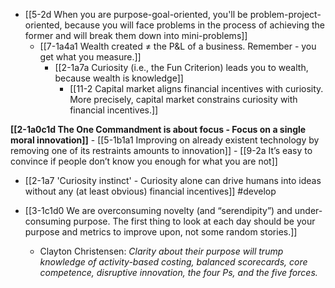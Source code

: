 - [[5-2d When you are purpose-goal-oriented, you'll be problem-project-oriented, because you will face problems in the process of achieving the former and will break them down into mini-problems]]
	- [[7-1a4a1 Wealth created ≠ the P&L of a business. Remember - you get what you measure.]]
		- [[2-1a7a Curiosity (i.e., the Fun Criterion) leads you to wealth, because wealth is knowledge]]
			- [[11-2 Capital market aligns financial incentives with curiosity. More precisely, capital market constrains curiosity with financial incentives.]]



**[[2-1a0c1d The One Commandment is about focus - Focus on a single moral innovation]]** 
	- [[5-1b1a1 Improving on already existent technology by removing one of its restraints amounts to innovation]]
		- [[9-2a It’s easy to convince if people don’t know you enough for what you are not]]

- [[2-1a7 'Curiosity instinct' - Curiosity alone can drive humans into ideas without any (at least obvious) financial incentives]] #develop

- [[3-1c1d0 We are overconsuming novelty (and “serendipity”) and under-consuming purpose. The first thing to look at each day should be your purpose and metrics to improve upon, not some random stories.]]
	- Clayton Christensen: *Clarity about their purpose will trump knowledge of activity-based costing, balanced scorecards, core competence, disruptive innovation, the four Ps, and the five forces.*
